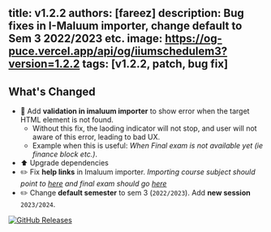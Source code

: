 title: v1.2.2
authors: [fareez]
description: Bug fixes in I-Maluum importer, change default to Sem 3 2022/2023 etc.
image: https://og-puce.vercel.app/api/og/iiumschedulem3?version=1.2.2
tags: [v1.2.2, patch, bug fix]
---

## What's Changed

- :bug: Add **validation in imaluum importer** to show error when the target HTML element is not found.
    - Without this fix, the laoding indicator will not stop, and user will not aware of this error, leading to bad UX.
    - Example when this is useful: _When Final exam is not available yet (ie finance block etc.)_.
- :arrow_up: Upgrade dependencies
- :pencil2: Fix **help links** in Imaluum importer. _Importing course subject should point to [here](https://iiumschedule.iqfareez.com/docs/extract) and final exam should go [here](https://iiumschedule.iqfareez.com/docs/final-exams/)_
- :pencil2: Change **default semester** to sem 3 (`2022/2023`). Add **new session** `2023/2024`.

[![GitHub Releases](https://img.shields.io/badge/view%20on%20github-%23121011.svg?style=for-the-badge&logo=github&logoColor=white)](https://github.com/iqfareez/iium_schedule/releases/tag/1.2.2%2B34)